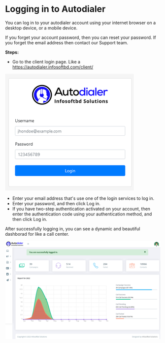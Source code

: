 # Logging in to Autodialer

You can log in to your autodialer account using your internet browser on a desktop device, or a mobile device.

If you forget your account password, then you can reset your password. If you forget the email address then contact our  Support team.

**Steps:**

- Go to the  client login page. Like a https://autodialer.infosoftbd.com/client/


![image](img/1.png)



- Enter your email address that's  use one of the login services to log in.
- Enter your password, and then click Log in.
- If you have two-step authentication activated on your  account, then enter the authentication code using your authentication method, and then click Log in.

After successfully logging in, you can see a dynamic and beautiful dashborad for like a call center.

![image](img/2.png)
